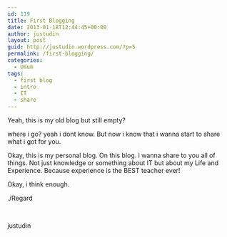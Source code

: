 ```yaml
---
id: 119
title: First Blogging
date: 2013-01-18T12:44:45+00:00
author: justudin
layout: post
guid: http://justudin.wordpress.com/?p=5
permalink: /first-blogging/
categories:
  - Umum
tags:
  - first blog
  - intro
  - IT
  - share
---
```

Yeah, this is my old blog but still empty?

where i go? yeah i dont know. But now i know that i wanna start to share what i got for you.

Okay, this is my personal blog. On this blog. i wanna share to you all of things. Not just knowledge or something about IT but about my Life and Experience. Because experience is the BEST teacher ever!

Okay, i think enough.

./Regard

&nbsp;

justudin